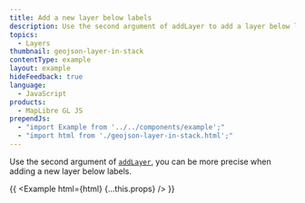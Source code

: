 ```yaml
---
title: Add a new layer below labels
description: Use the second argument of addLayer to add a layer below labels.
topics:
  - Layers
thumbnail: geojson-layer-in-stack
contentType: example
layout: example
hideFeedback: true
language:
  - JavaScript
products:
  - MapLibre GL JS
prependJs:
  - "import Example from '../../components/example';"
  - "import html from './geojson-layer-in-stack.html';"
---
```


Use the second argument of [`addLayer`](https://u-n-l.github.io/unl-map-js-docs/api/map/#map#addlayer), you can be more precise when adding a new layer below labels.

{{ <Example html={html} {...this.props} /> }}
